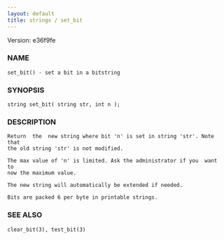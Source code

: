 ```yaml
---
layout: default
title: strings / set_bit
---
```


Version: e36f9fe




### NAME
    set_bit() - set a bit in a bitstring


### SYNOPSIS
    string set_bit( string str, int n );


### DESCRIPTION
    Return  the  new string where bit 'n' is set in string 'str'. Note that
    the old string 'str' is not modified.

    The max value of 'n' is limited. Ask the administrator if you  want  to
    now the maximum value.

    The new string will automatically be extended if needed.

    Bits are packed 6 per byte in printable strings.


### SEE ALSO
    clear_bit(3), test_bit(3)



